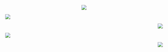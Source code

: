 

<!--
**JustSkyDev/JustSkyDev** is a ✨ _special_ ✨ repository because its `README.md` (this file) appears on your GitHub profile.

Here are some ideas to get you started:

- 🔭 I’m currently working on ...
- 🌱 I’m currently learning ...
- 👯 I’m looking to collaborate on ...
- 🤔 I’m looking for help with ...
- 💬 Ask me about ...
- 📫 How to reach me: ...
- 😄 Pronouns: ...
- ⚡ Fun fact: ...
-->

<div>
  
  <div align="center">
    
  [![](https://github-profile-summary-cards.vercel.app/api/cards/profile-details?username=JustSkyDev&theme=aura_dark)](https://github.com/vn7n24fzkq/github-profile-summary-cards)
  
  </div>

  <div align="left">
    
   [![](https://github-profile-summary-cards.vercel.app/api/cards/repos-per-language?username=JustSkyDev&theme=aura_dark)](#) 
    
  </div>
  <div align="right">
    
   [![](https://github-profile-summary-cards.vercel.app/api/cards/most-commit-language?username=JustSkyDev&theme=aura_dark)](#)
    
  </div>
  <div align="left">
    
   [![](https://github-profile-summary-cards.vercel.app/api/cards/stats?username=JustSkyDev&theme=aura_dark)](#) 
   
  </div>
  <div align="right">
    
   [![](https://github-profile-summary-cards.vercel.app/api/cards/productive-time?username=JustSkyDev&theme=aura_dark&utcOffset=7)](#)
    
  </div>

</div>
